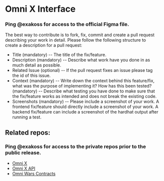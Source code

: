 # Omni X Interface

### Ping @exakoss for access to the official Figma file.
The best way to contribute is to fork, fix, commit and create a pull request describing your work in detail. Please follow the following structure to create a description for a pull request:

* Title (mandatory) -- The title of the fix/feature.
* Description (mandatory) -- Describe what work have you done in as much detail as possible.
* Related Issue (optional) -- If the pull request fixes an issue please tag the id of this issue.
* Context (mandatory) -- Write down the context behind this feature/fix, what was the purpose of implementing it?
How has this been tested? (mandatory) -- Describe what testing you have done to make sure that the fix/feature works as intended and does not break the existing code.
* Screenshots (mandatory) -- Please include a screenshot of your work. A frontend fix/feature should directly include a screenshot of your work. A backend fix/feature can include a screenshot of the hardhat output after running a test.

## Related repos:
### Ping @exakoss for access to the private repos prior to the public release.
* [Omni X](https://github.com/Omniverse-DAO/omni-x)
* [Omni X API](https://github.com/Omniverse-DAO/omni-x-api)
* [Omni Wars Contracts](https://github.com/Omniverse-DAO/ows-contracts)